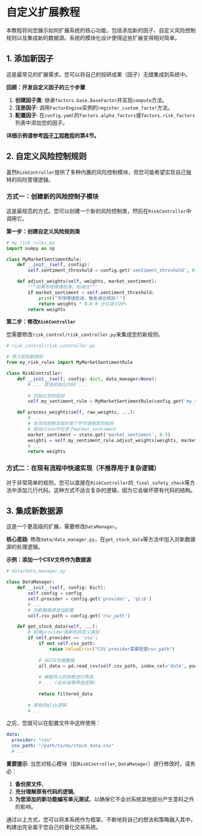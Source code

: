 # 自定义扩展教程

本教程将向您展示如何扩展系统的核心功能，包括添加新的因子、自定义风险控制规则以及集成新的数据源。系统的模块化设计使得这些扩展变得相对简单。

## 1. 添加新因子

这是最常见的扩展需求。您可以将自己的投研成果（因子）无缝集成到系统中。

**回顾：开发自定义因子的三个步骤**

1.  **创建因子类**: 继承`factors.base.BaseFactor`并实现`compute`方法。
2.  **注册因子**: 调用`FactorEngine`实例的`register_custom_factor`方法。
3.  **配置因子**: 在`config.yaml`的`factors.alpha_factors`或`factors.risk_factors`列表中添加您的因子。

**详细示例请参考[因子工程教程](factor_tutorial.md)的第4节。**

## 2. 自定义风险控制规则

虽然`RiskController`提供了多种内置的风险控制模块，但您可能希望实现自己独特的风险管理逻辑。

### 方式一：创建新的风险控制子模块

这是最规范的方式。您可以创建一个新的风险控制类，然后在`RiskController`中调用它。

**第一步：创建自定义风险规则类**

```python
# my_risk_rules.py
import numpy as np

class MyMarketSentimentRule:
    def __init__(self, config):
        self.sentiment_threshold = config.get('sentiment_threshold', 0.3)

    def adjust_weights(self, weights, market_sentiment):
        """如果市场情绪低落，则减仓"""
        if market_sentiment < self.sentiment_threshold:
            print("市场情绪低迷，触发减仓规则！")
            return weights * 0.8 # 仓位减少20%
        return weights
```

**第二步：修改`RiskController`**

您需要修改`risk_control/risk_controller.py`来集成您的新规则。

```python
# risk_control/risk_controller.py

# 导入您的新规则
from my_risk_rules import MyMarketSentimentRule

class RiskController:
    def __init__(self, config: dict, data_manager=None):
        # ... 其他初始化代码 ...
        
        # 初始化您的规则
        self.my_sentiment_rule = MyMarketSentimentRule(config.get('my_rule_config', {}))

    def process_weights(self, raw_weights, ...):
        # ...
        # 在风险控制流程的某个环节调用您的规则
        # 假设state中包含了market_sentiment
        market_sentiment = state.get('market_sentiment', 0.5)
        weights = self.my_sentiment_rule.adjust_weights(weights, market_sentiment)
        # ...
        return weights
```

### 方式二：在现有流程中快速实现（不推荐用于复杂逻辑）

对于非常简单的规则，您可以直接在`RiskController`的`_final_safety_check`等方法中添加几行代码。这种方式不适合复杂的逻辑，因为它会破坏原有代码的结构。

## 3. 集成新数据源

这是一个更高级的扩展，需要修改`DataManager`。

**核心思路**: 修改`data/data_manager.py`，在`get_stock_data`等方法中加入对新数据源的处理逻辑。

**示例：添加一个CSV文件作为数据源**

```python
# data/data_manager.py

class DataManager:
    def __init__(self, config: Dict):
        self.config = config
        self.provider = config.get('provider', 'qlib')
        # ...
        # 为新数据源添加配置
        self.csv_path = config.get('csv_path')

    def get_stock_data(self, ...):
        # 如果provider是新的自定义类型
        if self.provider == 'csv':
            if not self.csv_path:
                raise ValueError("CSV provider需要配置csv_path")
            
            # 从CSV加载数据
            all_data = pd.read_csv(self.csv_path, index_col='date', parse_dates=True)
            
            # 根据传入的参数进行筛选
            # ... (此处省略筛选逻辑)
            
            return filtered_data
        
        # 原有的qlib逻辑
        # ...
```

之后，您就可以在配置文件中这样使用：

```yaml
data:
  provider: "csv"
  csv_path: "/path/to/my/stock_data.csv"
  # ...
```

**重要提示**: 当您对核心模块（如`RiskController`, `DataManager`）进行修改时，请务必：
1.  **备份原文件**。
2.  **充分理解原有代码的逻辑**。
3.  **为您添加的新功能编写单元测试**，以确保它不会对系统其他部分产生意料之外的影响。

通过以上方式，您可以将本系统作为框架，不断地将自己的想法和策略融入其中，构建出完全属于您自己的量化交易系统。
